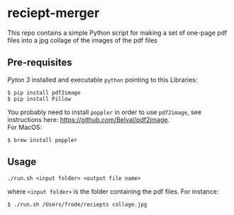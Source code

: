 # reciept-merger

This repo contains a simple Python script for making a set of one-page pdf files into a jpg collage of the images of the pdf files  

## Pre-requisites

*Pyton 3* installed and executable `python` pointing to this
Libraries:
```
$ pip install pdf2image
$ pip install Pillow
```
You probably need to install `poppler` in order to use `pdf2image`, see instructions here: https://github.com/Belval/pdf2image.  
For MacOS:
```
$ brew install poppler
```

## Usage

```
./run.sh <input folder> <output file name>
```
where `<input folder>` is the folder containing the pdf files. For instance:
```
$ ./run.sh /Users/frode/reciepts collage.jpg
```
